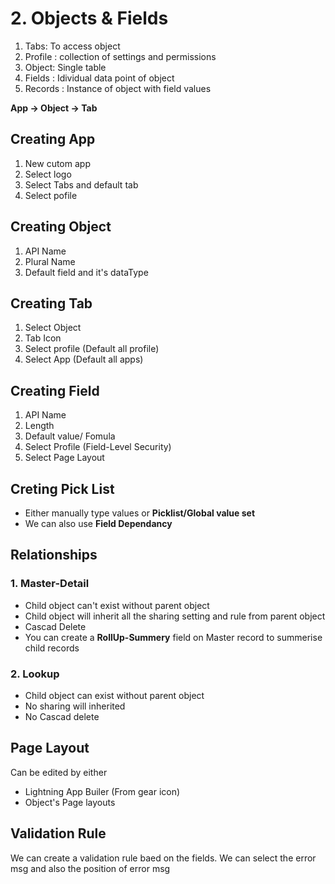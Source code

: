 # 2. Objects & Fields

1. Tabs: To access object
2. Profile : collection of settings and permissions
3. Object: Single table
4. Fields : Idividual data point of object
5. Records : Instance of object with field values

**App -> Object -> Tab**

## Creating App

1. New cutom app
2. Select logo
3. Select Tabs and default tab
4. Select pofile

## Creating Object

1. API Name
2. Plural Name
3. Default field and it's dataType

## Creating Tab

1. Select Object
2. Tab Icon
3. Select profile (Default all profile)
4. Select App (Default all apps)

## Creating Field

1. API Name
2. Length
3. Default value/ Fomula
4. Select Profile (Field-Level Security)
5. Select Page Layout

## Creting Pick List

- Either manually type values or **Picklist/Global value set**
- We can also use **Field Dependancy**

## Relationships

### 1. Master-Detail

- Child object can't exist without parent object
- Child object will inherit all the sharing setting and rule from parent object
- Cascad Delete
- You can create a **RollUp-Summery** field on Master record to summerise child records

### 2. Lookup

- Child object can exist without parent object
- No sharing will inherited
- No Cascad delete

## Page Layout

Can be edited by either

- Lightning App Builer (From gear icon)
- Object's Page layouts

## Validation Rule

We can create a validation rule baed on the fields. We can select the error msg and also the position of error msg